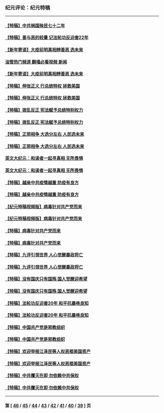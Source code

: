 ### 纪元评论：纪元特稿
---
#### [【特稿】中共祸国殃民七十二年](../../pages/nsc424/n13272607.md?12280330) 
#### [【特稿】善与恶的较量 记法轮功反迫害22年](../../pages/nsc424/n13086597.md?12280330) 
#### [【新年寄语】大疫前明真相辨善恶 选未来](../../pages/nsc424/n12660855.md?12280330) 
#### [油管热门频道 翻墙必看视频 新闻](ok?12280330)
#### [【新年寄语】大疫前明真相辨善恶 选未来](../../pages/nsc424/n12660855.md?12280330) 
#### [【特稿】伸张正义 行总统特权 拯救美国](../../pages/nsc424/n12616806.md?12280330) 
#### [【特稿】伸张正义 行总统特权 拯救美国](../../pages/nsc424/n12616806.md?12280330) 
#### [【特稿】拨乱反正 宪法赋予总统特别权力](../../pages/nsc424/n12598306.md?12280330) 
#### [【特稿】拨乱反正 宪法赋予总统特别权力](../../pages/nsc424/n12598306.md?12280330) 
#### [【特稿】正邪相争 大选分左右 人民选未来](../../pages/nsc424/n12545208.md?12280330) 
#### [【特稿】正邪相争 大选分左右 人民选未来](../../pages/nsc424/n12545208.md?12280330) 
#### [英文大纪元：和读者一起寻真相 无所畏惧](../../pages/nsc424/n12542027.md?12280330) 
#### [英文大纪元：和读者一起寻真相 无所畏惧](../../pages/nsc424/n12542027.md?12280330) 
#### [【特稿】越亲中共疫情越重 防疫有良方](../../pages/nsc424/n12042989.md?12280330) 
#### [【特稿】越亲中共疫情越重 防疫有良方](../../pages/nsc424/n12042989.md?12280330) 
#### [【纪元特稿视频版】病毒针对共产党而来](../../pages/nsc424/n11977328.md?12280330) 
#### [【纪元特稿视频版】病毒针对共产党而来](../../pages/nsc424/n11977328.md?12280330) 
#### [【特稿】病毒针对共产党而来](../../pages/nsc424/n11928818.md?12280330) 
#### [【特稿】病毒针对共产党而来](../../pages/nsc424/n11928818.md?12280330) 
#### [【特稿】九评引领世界 人心觉醒暴政将亡](../../pages/nsc424/n11660496.md?12280330) 
#### [【特稿】九评引领世界 人心觉醒暴政将亡](../../pages/nsc424/n11660496.md?12280330) 
#### [【特稿】没有国庆只有国殇 国人觉醒迎希望](../../pages/nsc424/n11549354.md?12280330) 
#### [【特稿】没有国庆只有国殇 国人觉醒迎希望](../../pages/nsc424/n11549354.md?12280330) 
#### [【特稿】法轮功反迫害20年 和平抗暴唤良知](../../pages/nsc424/n11389135.md?12280330) 
#### [【特稿】法轮功反迫害20年 和平抗暴唤良知](../../pages/nsc424/n11389135.md?12280330) 
#### [【特稿】中国共产党是邪教组织](../../pages/nsc424/n11355551.md?12280330) 
#### [【特稿】中国共产党是邪教组织](../../pages/nsc424/n11355551.md?12280330) 
#### [【特稿】欢迎举报江泽民等人权恶棍美国资产](../../pages/nsc424/n11303040.md?12280330) 
#### [【特稿】欢迎举报江泽民等人权恶棍美国资产](../../pages/nsc424/n11303040.md?12280330) 
#### [【特稿】中共覆灭在即 勿依赖中共保权](../../pages/nsc424/n11278510.md?12280330) 
#### [【特稿】中共覆灭在即 勿依赖中共保权](../../pages/nsc424/n11278510.md?12280330) 

---
#### 第 [ [46](./46.md?12280330) / [45](./45.md?12280330) / [44](./44.md?12280330) / [43](./43.md?12280330) / [42](./42.md?12280330) / [41](./41.md?12280330) / [40](./40.md?12280330) / [39](./39.md?12280330) ] 页
